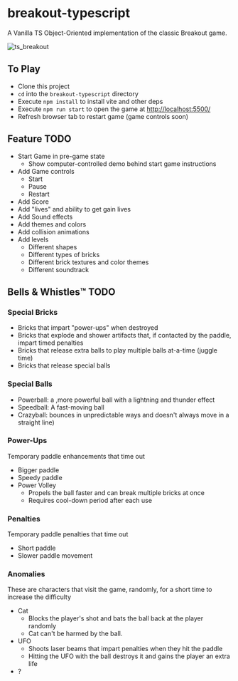 # breakout-typescript
A Vanilla TS Object-Oriented implementation of the classic Breakout game.

![ts_breakout](https://github.com/programmist/breakout-typescript/assets/527082/92b2f402-a022-4e20-bd40-70db42bc8357)

## To Play
- Clone this project
- `cd` into the `breakout-typescript` directory
- Execute `npm install` to install vite and other deps
- Execute `npm run start` to open the game at [http://localhost:5500/](http://localhost:5500/)
- Refresh browser tab to restart game (game controls soon)


## Feature TODO
- Start Game in pre-game state
  - Show computer-controlled demo behind start game instructions
- Add Game controls
  - Start
  - Pause
  - Restart
- Add Score
- Add "lives" and ability to get gain lives
- Add Sound effects
- Add themes and colors
- Add collision animations
- Add levels
  - Different shapes
  - Different types of bricks
  - Different brick textures and color themes
  - Different soundtrack

## Bells & Whistles™ TODO
### Special Bricks
- Bricks that impart "power-ups" when destroyed
- Bricks that explode and shower artifacts that, if contacted by the paddle, impart timed penalties
- Bricks that release extra balls to play multiple balls at-a-time (juggle time)
- Bricks that release special balls

### Special Balls
- Powerball: a ,more powerful ball with a lightning and thunder effect
- Speedball: A fast-moving ball
- Crazyball: bounces in unpredictable ways and doesn't always move in a straight line)

### Power-Ups
Temporary paddle enhancements that time out

- Bigger paddle
- Speedy paddle
- Power Volley
  - Propels the ball faster and can break multiple bricks at once
  - Requires cool-down period after each use

### Penalties
Temporary paddle penalties that time out

- Short paddle
- Slower paddle movement

### Anomalies
These are characters that visit the game, randomly, for a short time to increase the difficulty

- Cat
  - Blocks the player's shot and bats the ball back at the player randomly
  - Cat can't be harmed by the ball.
- UFO
  - Shoots laser beams that impart penalties when they hit the paddle
  - Hitting the UFO with the ball destroys it and gains the player an extra life
- ?